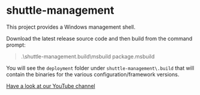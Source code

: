 shuttle-management
==================

This project provides a Windows management shell.

Download the latest release source code and then build from the command prompt:

> .\shuttle-management\.build\msbuild package.msbuild

You will see the `deployment` folder under `shuttle-management\.build` that will contain the binaries for the various configuration/framework versions.

[Have a look at our YouTube channel](http://www.youtube.com/user/shuttleservicebus)
